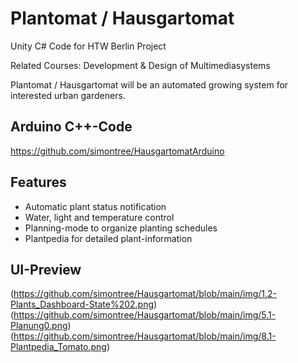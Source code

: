 # Plantomat / Hausgartomat
Unity C# Code for HTW Berlin Project

Related Courses: Development & Design of Multimediasystems

Plantomat / Hausgartomat will be an automated growing system for interested urban gardeners.

## Arduino C++-Code
https://github.com/simontree/HausgartomatArduino

## Features

- Automatic plant status notification
- Water, light and temperature control
- Planning-mode to organize planting schedules
- Plantpedia for detailed plant-information

## UI-Preview

(https://github.com/simontree/Hausgartomat/blob/main/img/1.2-Plants_Dashboard-State%202.png)
(https://github.com/simontree/Hausgartomat/blob/main/img/5.1-Planung0.png)
(https://github.com/simontree/Hausgartomat/blob/main/img/8.1-Plantpedia_Tomato.png)
